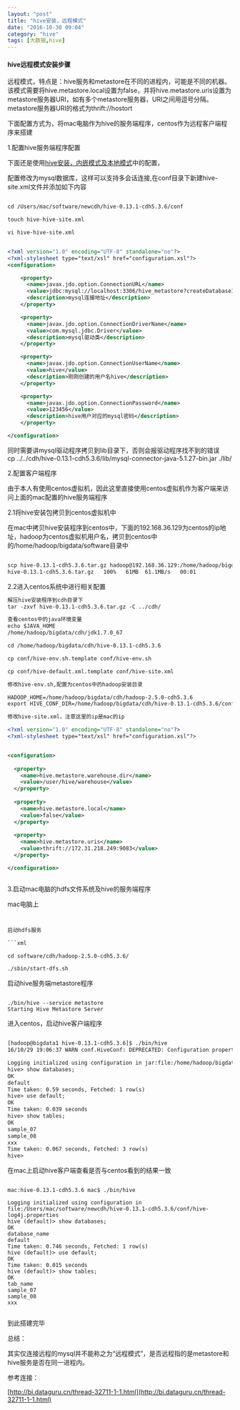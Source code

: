 ```yaml
---
layout: "post"
title: "hive安装，远程模式"
date: "2016-10-30 09:04"
category: "hive"
tags: [大数据,hive]
---
```



#### hive远程模式安装步骤		

远程模式，特点是：hive服务和metastore在不同的进程内，可能是不同的机器。
该模式需要将hive.metastore.local设置为false，并将hive.metastore.uris设置为metastore服务器URI，如有多个metastore服务器，URI之间用逗号分隔。metastore服务器URI的格式为thrift://hostort	

下面配置方式为，将mac电脑作为hive的服务端程序，centos作为远程客户端程序来搭建		

1.配置hive服务端程序配置 		

下面还是使用[hive安装，内嵌模式及本地模式](https://codetosurvive1.github.io/posts/install-hive-basic.html)中的配置，

配置修改为mysql数据库，这样可以支持多会话连接,在conf目录下新建hive-site.xml文件并添加如下内容    


```xml

cd /Users/mac/software/newcdh/hive-0.13.1-cdh5.3.6/conf

touch hive-hive-site.xml

vi hive-hive-site.xml


<?xml version="1.0" encoding="UTF-8" standalone="no"?>
<?xml-stylesheet type="text/xsl" href="configuration.xsl"?>
<configuration>

	<property>
	  <name>javax.jdo.option.ConnectionURL</name>
	  <value>jdbc:mysql://localhost:3306/hive_metastore?createDatabaseIfNotExist=true</value>
	  <description>mysql连接地址</description>
	</property>

	<property>
	  <name>javax.jdo.option.ConnectionDriverName</name>
	  <value>com.mysql.jdbc.Driver</value>
	  <description>mysql驱动类</description>
	</property>

	<property>
	  <name>javax.jdo.option.ConnectionUserName</name>
	  <value>hive</value>
	  <description>刚刚创建的用户名hive</description>
	</property>

	<property>
	  <name>javax.jdo.option.ConnectionPassword</name>
	  <value>123456</value>
	  <description>hive用户对应的mysql密码</description>
	</property>

</configuration>


```

同时需要讲mysql驱动程序拷贝到lib目录下，否则会报驱动程序找不到的错误	
cp ../../cdh/hive-0.13.1-cdh5.3.6/lib/mysql-connector-java-5.1.27-bin.jar ./lib/



2.配置客户端程序 			

由于本人有使用centos虚拟机，因此这里直接使用centos虚拟机作为客户端来访问上面的mac配置的hive服务端程序 	

2.1将hive安装包拷贝到centos虚拟机中 	

在mac中拷贝hive安装程序到centos中，下面的192.168.36.129为centos的ip地址，hadoop为centos虚拟机用户名，拷贝到centos中的/home/hadoop/bigdata/software目录中 		

```xml

scp hive-0.13.1-cdh5.3.6.tar.gz hadoop@192.168.36.129:/home/hadoop/bigdata/software
hive-0.13.1-cdh5.3.6.tar.gz   100%   61MB  61.1MB/s   00:01 

```

2.2进入centos系统中进行相关配置  	



```xml
解压hive安装程序到cdh目录下
tar -zxvf hive-0.13.1-cdh5.3.6.tar.gz -C ../cdh/

查看centos中的java环境变量
echo $JAVA_HOME
/home/hadoop/bigdata/cdh/jdk1.7.0_67

cd /home/hadoop/bigdata/cdh/hive-0.13.1-cdh5.3.6

cp conf/hive-env.sh.template conf/hive-env.sh

cp conf/hive-default.xml.template conf/hive-site.xml

修改hive-env.sh,配置为centos中的hadoop安装目录

HADOOP_HOME=/home/hadoop/bigdata/cdh/hadoop-2.5.0-cdh5.3.6
export HIVE_CONF_DIR=/home/hadoop/bigdata/cdh/hive-0.13.1-cdh5.3.6/conf

修改hive-site.xml，注意这里的ip是mac的ip

<?xml version="1.0" encoding="UTF-8" standalone="no"?>
<?xml-stylesheet type="text/xsl" href="configuration.xsl"?>


<configuration>
  
  <property>  
    <name>hive.metastore.warehouse.dir</name>  
    <value>/user/hive/warehouse</value>  
  </property>  
     
  <property>  
    <name>hive.metastore.local</name>  
    <value>false</value>  
  </property>  
    
  <property>  
    <name>hive.metastore.uris</name>  
    <value>thrift://172.31.218.249:9083</value>  
  </property>  

</configuration>



```


3.启动mac电脑的hdfs文件系统及hive的服务端程序 		

mac电脑上  	

```xml


启动hdfs服务		

```xml

cd software/cdh/hadoop-2.5.0-cdh5.3.6/

./sbin/start-dfs.sh 

```

启动hive服务端metastore程序 		

```

./bin/hive --service metastore
Starting Hive Metastore Server

```

进入centos，启动hive客户端程序  	

```xml

[hadoop@bigdata1 hive-0.13.1-cdh5.3.6]$ ./bin/hive
16/10/29 19:06:37 WARN conf.HiveConf: DEPRECATED: Configuration property hive.metastore.local no longer has any effect. Make sure to provide a valid value for hive.metastore.uris if you are connecting to a remote metastore.

Logging initialized using configuration in jar:file:/home/hadoop/bigdata/cdh/hive-0.13.1-cdh5.3.6/lib/hive-common-0.13.1-cdh5.3.6.jar!/hive-log4j.properties
hive> show databases;
OK
default
Time taken: 0.59 seconds, Fetched: 1 row(s)
hive> use default;
OK
Time taken: 0.039 seconds
hive> show tables;
OK
sample_07
sample_08
xxx
Time taken: 0.067 seconds, Fetched: 3 row(s)
hive> 


```

在mac上启动hive客户端查看是否与centos看到的结果一致 		

```

mac:hive-0.13.1-cdh5.3.6 mac$ ./bin/hive

Logging initialized using configuration in file:/Users/mac/software/newcdh/hive-0.13.1-cdh5.3.6/conf/hive-log4j.properties
hive (default)> show databases;
OK
database_name
default
Time taken: 0.746 seconds, Fetched: 1 row(s)
hive (default)> use default;
OK
Time taken: 0.015 seconds
hive (default)> show tables;
OK
tab_name
sample_07
sample_08
xxx


```

到此搭建完毕  		


总结：		

其实仅连接远程的mysql并不能称之为“远程模式”，是否远程指的是metastore和hive服务是否在同一进程内。		


参考连接：		

[http://bi.dataguru.cn/thread-32711-1-1.html](http://bi.dataguru.cn/thread-32711-1-1.html)



